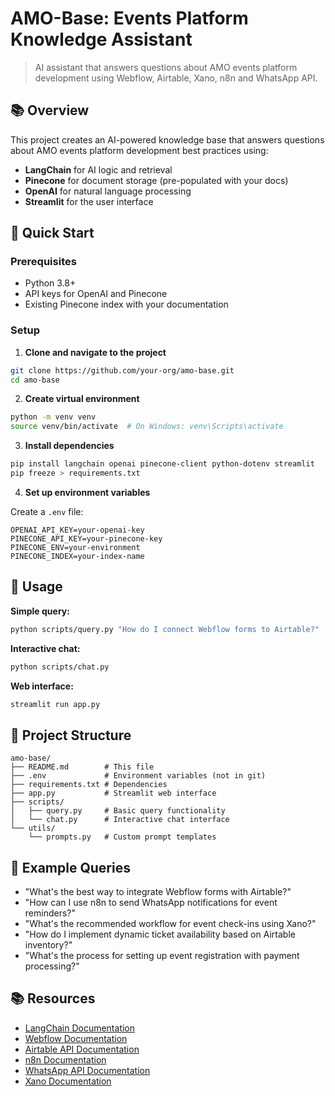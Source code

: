 # AMO-Base: Events Platform Knowledge Assistant

> AI assistant that answers questions about AMO events platform development using Webflow, Airtable, Xano, n8n and WhatsApp API.

## 📚 Overview

This project creates an AI-powered knowledge base that answers questions about AMO events platform development best practices using:

- **LangChain** for AI logic and retrieval
- **Pinecone** for document storage (pre-populated with your docs)
- **OpenAI** for natural language processing
- **Streamlit** for the user interface

## 🚀 Quick Start

### Prerequisites

- Python 3.8+
- API keys for OpenAI and Pinecone
- Existing Pinecone index with your documentation

### Setup

1. **Clone and navigate to the project**

```bash
git clone https://github.com/your-org/amo-base.git
cd amo-base
```

2. **Create virtual environment**

```bash
python -m venv venv
source venv/bin/activate  # On Windows: venv\Scripts\activate
```

3. **Install dependencies**

```bash
pip install langchain openai pinecone-client python-dotenv streamlit
pip freeze > requirements.txt
```

4. **Set up environment variables**

Create a `.env` file:

```
OPENAI_API_KEY=your-openai-key
PINECONE_API_KEY=your-pinecone-key
PINECONE_ENV=your-environment
PINECONE_INDEX=your-index-name
```

## 🧠 Usage

**Simple query:**
```bash
python scripts/query.py "How do I connect Webflow forms to Airtable?"
```

**Interactive chat:**
```bash
python scripts/chat.py
```

**Web interface:**
```bash
streamlit run app.py
```

## 📂 Project Structure

```
amo-base/
├── README.md        # This file
├── .env             # Environment variables (not in git)
├── requirements.txt # Dependencies
├── app.py           # Streamlit web interface
├── scripts/
│   ├── query.py     # Basic query functionality
│   └── chat.py      # Interactive chat interface
└── utils/
    └── prompts.py   # Custom prompt templates
```

## 🎯 Example Queries

- "What's the best way to integrate Webflow forms with Airtable?"
- "How can I use n8n to send WhatsApp notifications for event reminders?"
- "What's the recommended workflow for event check-ins using Xano?"
- "How do I implement dynamic ticket availability based on Airtable inventory?"
- "What's the process for setting up event registration with payment processing?"

## 📚 Resources

- [LangChain Documentation](https://python.langchain.com/docs/get_started)
- [Webflow Documentation](https://developers.webflow.com/)
- [Airtable API Documentation](https://airtable.com/developers/web/api)
- [n8n Documentation](https://docs.n8n.io/)
- [WhatsApp API Documentation](https://developers.facebook.com/docs/whatsapp)
- [Xano Documentation](https://docs.xano.com/)

